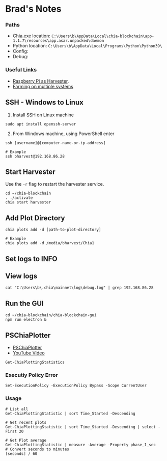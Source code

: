# Brad's Notes

### Paths
* Chia.exe location: `C:\Users\b\AppData\Local\chia-blockchain\app-1.1.7\resources\app.asar.unpacked\daemon`
* Python location: `C:\Users\b\AppData\Local\Programs\Python\Python39\`
* Config: 
* Debug: 

### Useful Links
* [Raspberry Pi as Harvester](https://medium.com/geekculture/how-to-use-your-raspberry-pi-as-a-chia-harvester-66440c17d318).
* [Farming on multiple systems](https://www.youtube.com/watch?v=QpgXr3aeU5g)

## SSH - Windows to Linux
1. Install SSH on Linux machine
```
sudo apt install openssh-server
```
2. From Windows machine, using PowerShell enter
```
ssh [username]@[computer-name-or-ip-address]

# Example
ssh bharvest@192.168.86.28
```

## Start Harvester
Use the `-r` flag to restart the harvester service.
```
cd ~/chia-blockchain
. ./activate
chia start harvester
```

## Add Plot Directory
```
chia plots add -d [path-to-plot-directory]

# Example
chia plots add -d /media/bharvest/Chia1
```

## Set logs to INFO

## View logs
```
cat "C:\Users\b\.chia\mainnet\log\debug.log" | grep 192.168.86.28
```

## Run the GUI
```
cd ~/chia-blockchain/chia-blockchain-gui
npm run electron &
```

## PSChiaPlotter
* [PSChiaPlotter](https://github.com/MrPig91/PSChiaPlotter)
* [YouTube Video](https://www.youtube.com/watch?v=txUmNYhTfD4)
```
Get-ChiaPlottingStatistics
```
### Executiy Policy Error
```
Set-ExecutionPolicy -ExecutionPolicy Bypass -Scope CurrentUser
```
### Usage
```
# List all
Get-ChiaPlottingStatistic | sort Time_Started -Descending

# Get recent plots
Get-ChiaPlottingStatistic | sort Time_Started -Descending | select -First 20

# Get Plot average
Get-ChiaPlottingStatistic | measure -Average -Property phase_1_sec
# Convert seconds to minutes
[seconds] / 60
```
